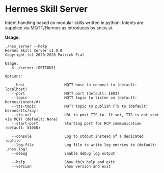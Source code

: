 # Hermes Skill Server

Intent handling based on modular skills written in python. Intents are supplied via MQTT/Hermes as introduces by snips.ai.

**Usage**:

```
./hss_server --help
Hermes Skill Server v1.0.0
Copyright (c) 2020-2020 Patrick Fial

Usage:
   $ ./server [OPTIONS]

Options:

   --host                  MQTT host to connect to (default: localhost)
   --port                  MQTT port (default: 1883)
   --topic                 MQTT topic to listen on (default: hermes/intent/#)
   --tts-topic             MQTT topic to publish TTS to (default: hermes/tts/say)
   --tts-url               URL to post TTS to. If set, TTS is not sent via MQTT (default: None)
   --start-port            Starting port for RCP communication (default: 51000)

   --console               Log to stdout instead of a dedicated logfile
   --log-file              Log file to write log entries to (default: ./hss.log)
   --debug                 Enable debug log output

   --help                  Show this help and exit
   --version               Show version and exit
```